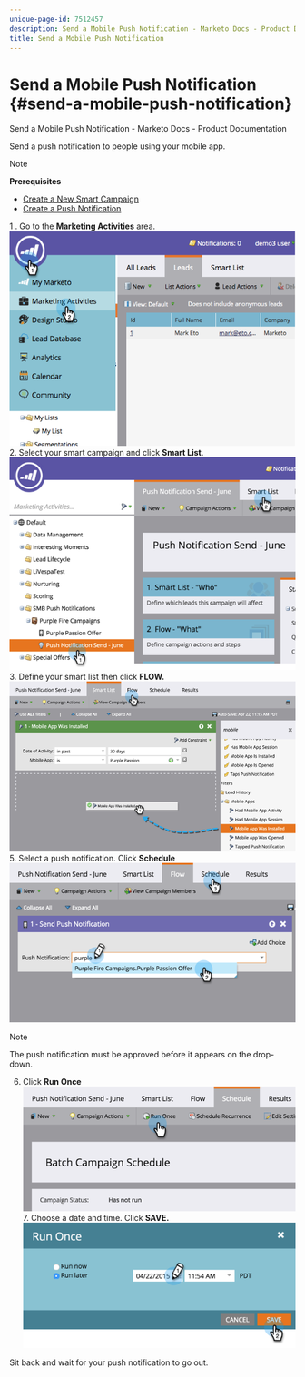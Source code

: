 ```yaml
---
unique-page-id: 7512457
description: Send a Mobile Push Notification - Marketo Docs - Product Documentation
title: Send a Mobile Push Notification
---
```


# Send a Mobile Push Notification {#send-a-mobile-push-notification}

Send a Mobile Push Notification - Marketo Docs - Product Documentation

Send a push notification to people using your mobile app. 

>[!NOTE]
>
>**Prerequisites**
>
>* [Create a New Smart Campaign](../../../../welcome-to-marketo-docs/product-docs/core-marketo-concepts/smart-campaigns/creating-a-smart-campaign/create-a-new-smart-campaign.md)
>* [Create a Push Notification](create-a-push-notification.md)
>

1 . Go to the **Marketing Activities** area.   ![](assets/image2015-4-22-18-3a31-3a54.png)   2. Select your smart campaign and click **Smart List**.   ![](assets/image2015-4-23-17-3a57-3a46.png)   3. Define your smart list then click **FLOW.** ![](assets/image2015-4-22-18-3a33-3a13.png)   5. Select a push notification. Click **Schedule** ![](assets/image2015-4-22-18-3a33-3a38.png)

>[!NOTE]
>
>The push notification must be approved before it appears on the drop-down.

6. Click **Run Once** ![](assets/image2015-4-23-18-3a0-3a54.png)   7. Choose a date and time. Click **SAVE.** ![](assets/image2015-4-23-18-3a1-3a33.png)

Sit back and wait for your push notification to go out. 